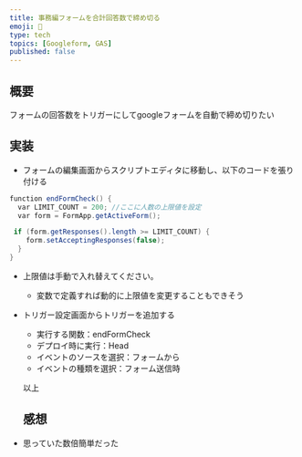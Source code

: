 ```yaml
---
title: 事務編フォームを合計回答数で締め切る
emoji: 👊
type: tech
topics: [Googleform, GAS]
published: false
---
```



## 概要
フォームの回答数をトリガーにしてgoogleフォームを自動で締め切りたい

## 実装
- フォームの編集画面からスクリプトエディタに移動し、以下のコードを張り付ける
```gas:totalcount.gs
function endFormCheck() {
  var LIMIT_COUNT = 200; //ここに人数の上限値を設定
  var form = FormApp.getActiveForm();

 if (form.getResponses().length >= LIMIT_COUNT) {
    form.setAcceptingResponses(false);
  }
}

```
- 上限値は手動で入れ替えてください。
  -  変数で定義すれば動的に上限値を変更することもできそう
- トリガー設定画面からトリガーを追加する
  - 実行する関数：endFormCheck
  - デプロイ時に実行：Head
  - イベントのソースを選択：フォームから
  - イベントの種類を選択：フォーム送信時
 
  以上

  ## 感想
 - 思っていた数倍簡単だった
